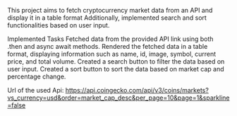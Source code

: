 This project aims to fetch cryptocurrency market data from an API and display it in a table format
Additionally, implemented search and sort functionalities based on user input.


Implemented Tasks
Fetched data from the provided API link using both .then and async await methods.
Rendered the fetched data in a table format, displaying information such as name, id, image, symbol, current price, and total volume.
Created a search button to filter the data based on user input.
Created a sort button to sort the data based on market cap and percentage change.

Url of the used Api: https://api.coingecko.com/api/v3/coins/markets?vs_currency=usd&order=market_cap_desc&per_page=10&page=1&sparkline=false
